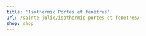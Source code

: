 ```yaml
---
title: "Isothermic Portes et fenètres"
url: /sainte-julie/isothermic-portes-et-fenetres/
shop: shop
---
```

